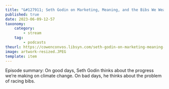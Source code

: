 ```yaml
---
title: "&#127911; Seth Godin on Marketing, Meaning, and the Bibs We Wear"
published: true
date: 2023-06-09-12-57
taxonomy:
    category:
        - stream
    tag:
        - podcasts
theurl: https://cowenconvos.libsyn.com/seth-godin-on-marketing-meaning-and-the-bibs-we-wear
image: artwork-resized.JPEG
template: item
---
```


Episode summary: On good days, Seth Godin thinks about the progress we&rsquo;re making on climate change. On bad days, he thinks about the problem of racing bibs.
